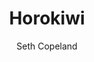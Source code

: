 ---
title: "Horokiwi"
layout: "post"
featured: "/images/photography/nature/horokiwi/horokiwi15.jpg"
rank: 9997
images:
    - "/images/photography/nature/horokiwi/horokiwi1.jpg"
    - "/images/photography/nature/horokiwi/horokiwi2.jpg"
    - "/images/photography/nature/horokiwi/horokiwi3.jpg"
    - "/images/photography/nature/horokiwi/horokiwi5.jpg"
    - "/images/photography/nature/horokiwi/horokiwi6.jpg"
    - "/images/photography/nature/horokiwi/horokiwi7.jpg"
    - "/images/photography/nature/horokiwi/horokiwi8.jpg"
    - "/images/photography/nature/horokiwi/horokiwi9.jpg"
    - "/images/photography/nature/horokiwi/horokiwi10.jpg"
    - "/images/photography/nature/horokiwi/horokiwi11.jpg"
    - "/images/photography/nature/horokiwi/horokiwi12.jpg"
    - "/images/photography/nature/horokiwi/horokiwi13.jpg"
    - "/images/photography/nature/horokiwi/horokiwi14.jpg"
    - "/images/photography/nature/horokiwi/horokiwi16.jpg"
    - "/images/photography/nature/horokiwi/horokiwi17.jpg"
    - "/images/photography/nature/horokiwi/horokiwi18.jpg"
    - "/images/photography/nature/horokiwi/horokiwi19.jpg"
    - "/images/photography/nature/horokiwi/horokiwi20.jpg"
    - "/images/photography/nature/horokiwi/horokiwi21.jpg"
    - "/images/photography/nature/horokiwi/horokiwi22.jpg"
    - "/images/photography/nature/horokiwi/horokiwi23.jpg"
    - "/images/photography/nature/horokiwi/horokiwi24.jpg"
    - "/images/photography/nature/horokiwi/horokiwi25.jpg"

  
GalleryColumns: 1
darkmode: true

Showtitle: true
Showdescription: true
Showauthor: true
Showyear: true
Showlinks: true

description: |
    In January 2024 I was staying at a Lifestyle block in Horokiwi, Wellington. One morning I woke up to an immensely thick fog and I could barely see more than 50 metres away from the homestead. I immediately grabbed my camera and ran out to take as many photos before the fog disappeared.
descriptionLabel: "About"
author: "Seth Copeland"
authorLabel: "Author"
year: "2024"
yearLabel: "Year"
links: |
    [Instagram](https://instagram.com/altfullstop) 
    <br> [YouTube](https://youtube.com/@altfullstop) <br>
linksLabel: "Links"

titleFontSize: "32px"
titleFontWeight: "bold"
descriptionFontSize: "18px"
descriptionFontWeight: "bold"
descriptionLabelFontSize: "16px"
descriptionLabelFontWeight: "600"
authorFontSize: "18px"
authorFontWeight: "bold"
authorLabelFontSize: "16px"
authorLabelFontWeight: "600"
yearFontSize: "18px"
yearFontWeight: "bold"
yearLabelFontSize: "16px"
yearLabelFontWeight: "600"
linksFontSize: "18px"
linksFontWeight: "400"
linksLabelFontSize: "16px"
linksLabelFontWeight: "600"
---